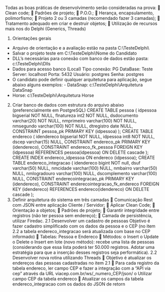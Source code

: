Todas as boas práticas de desenvolvimento serão consideradas na prova:  Clean code;  Padrões de projeto;  P.O.O.;  Herança, encapsulamento, polimorfismo;  Projeto 2 ou 3 camadas (recomendado fazer 3 camadas);  Tratamento adequado em criar e destruir objetos;  Utilização de recursos mais nos do Delphi (Generics, Threads)
1. Orientações gerais
- Arquivo de orientação e a avaliação estão na pasta C:\TesteDelphi\
- Salvar o projeto teste em C:\TesteDelphi\Nome do Candidato
- DLL’s necessárias para conexão com banco de dados estão pasta: c:\TesteDelphi\Dlls
- Dados para acesso banco (Local)
Tipo conexão: PG
DataBase: Teste
Server: localhost
Porta: 5432
Usuário: postgres
Senha: postgres
- O candidato pode definir qualquer arquitetura para aplicação, segue abaixo alguns exemplos: - DataSnap: c:\TesteDelphi\Arquitetura DataSnap
- Horse: c:\TesteDelphi\Arquitetura Horse
2. Criar banco de dados com estrutura do arquivo abaixo (preferencialmente em PostgreSQL)
CREATE TABLE pessoa (
idpessoa bigserial NOT NULL,
flnatureza int2 NOT NULL,
dsdocumento varchar(20) NOT NULL,
nmprimeiro varchar(100) NOT NULL,
nmsegundo varchar(100) NOT NULL,
dtregistro date NULL,
CONSTRAINT pessoa_pk PRIMARY KEY (idpessoa)
);
CREATE TABLE endereco (
idendereco bigserial NOT NULL,
idpessoa int8 NOT NULL,
dscep varchar(15) NULL,
CONSTRAINT endereco_pk PRIMARY KEY (idendereco),
CONSTRAINT endereco_fk_pessoa FOREIGN KEY (idpessoa) REFERENCES pessoa(idpessoa) ON DELETE
cascade
);
CREATE INDEX endereco_idpessoa ON endereco (idpessoa);
CREATE TABLE endereco_integracao (
idendereco bigint NOT null,
dsuf varchar(50) NULL,
nmcidade varchar(100) NULL,
nmbairro varchar(50) NULL,
nmlogradouro varchar(100) NULL,
dscomplemento varchar(100) NULL,
CONSTRAINT enderecointegracao_pk PRIMARY KEY (idendereco),
CONSTRAINT enderecointegracao_fk_endereco FOREIGN KEY (idendereco) REFERENCES
endereco(idendereco) ON DELETE cascade
);
3. Definir arquitetura do sistema em três camadas  Comunicação Rest com JSON entre aplicação Cliente / Servidor;  Aplicar Clean Code;  Orientação a objetos;  Padrões de projeto;  Garantir integridade entre registros (não ter pessoa sem endereço);  Camada de persistência, utilizar Firedac. 2.1 Desenvolver um cadastro de pessoas
Objetivo é fazer cadastro simplificado com os dados da pessoa e o CEP (no item 2.2 a tabela
endereco_integracao será atualizada com base no CEP informado)  Tabelas: Pessoa e Endereco
 Métodos:
o Insert
o Update
o Delete
o Insert em lote (novo método): recebe uma lista de pessoas (considerando que essa
lista poderá ter 50.000 registros. Adotar uma estratégia para que a inserção desses
registros seja performática). 2.2 Desenvolver nova rotina utilizando Threads  Objetivo é atualizar os endereços das pessoas cadastradas no item 2.1
 Para cada registro da tabela endereco, ler campo CEP e fazer a integração com a “API via
cep” através da URL viacep.com.br/ws/_numero_CEP/json/
o Utilizar campo CEP da tabela endereco
 Atualizar os campos da tabela endereco_integracao com os dados do JSON de retorn

